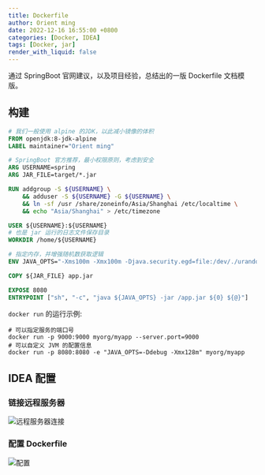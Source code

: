 ```yaml
---
title: Dockerfile
author: Orient ming
date: 2022-12-16 16:55:00 +0800
categories: [Docker, IDEA]
tags: [Docker, jar]
render_with_liquid: false
---
```


通过 SpringBoot 官网建议，以及项目经验，总结出的一版 Dockerfile 文档模版。

## 构建

```Dockerfile
# 我们一般使用 alpine 的JDK，以此减小镜像的体积
FROM openjdk:8-jdk-alpine
LABEL maintainer="Orient ming"

# SpringBoot 官方推荐，最小权限原则，考虑到安全
ARG USERNAME=spring
ARG JAR_FILE=target/*.jar

RUN addgroup -S ${USERNAME} \
    && adduser -S ${USERNAME} -G ${USERNAME} \
    && ln -sf /usr /share/zoneinfo/Asia/Shanghai /etc/localtime \
    && echo "Asia/Shanghai" > /etc/timezone

USER ${USERNAME}:${USERNAME}
# 也是 jar 运行的日志文件保存目录
WORKDIR /home/${USERNAME}

# 指定内存，并增强随机数获取逻辑
ENV JAVA_OPTS="-Xms100m -Xmx100m -Djava.security.egd=file:/dev/./urandom"

COPY ${JAR_FILE} app.jar

EXPOSE 8080
ENTRYPOINT ["sh", "-c", "java ${JAVA_OPTS} -jar /app.jar ${0} ${@}"]

```

`docker run` 的运行示例:

```shell
# 可以指定服务的端口号
docker run -p 9000:9000 myorg/myapp --server.port=9000
# 可以自定义 JVM 的配置信息
docker run -p 8080:8080 -e "JAVA_OPTS=-Ddebug -Xmx128m" myorg/myapp
```

## IDEA 配置

### 链接远程服务器

![远程服务器连接](/assets/img/2022-12-16-Dockerfile/2022-12-16-16-58-15.png)

### 配置 Dockerfile

![配置](/assets/img/2022-12-16-Dockerfile/2022-12-16-16-58-57.png)

